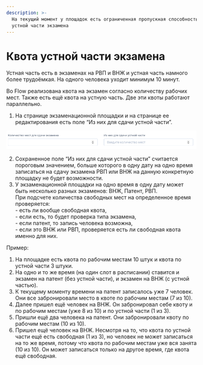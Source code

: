 ```yaml
---
description: >-
  На текущий момент у площадок есть ограниченная пропускная способность на приём
  устной части экзамена
---
```


# Квота устной части экзамена

Устная часть есть в экзаменах на РВП и ВНЖ и устная часть намного более трудоёмкая. На одного человека уходит минимум 10 минут.

Во Flow реализована квота на экзамен согласно количеству рабочих мест. Также есть ещё квота на устную часть. Две эти квоты работают параллельно.

1. На странице экзаменационной площадки и на странице ее редактирования есть поле “Из них для сдачи устной части”.

![](<../.gitbook/assets/image (273).png>)

2. Сохраненное поле “Из них для сдачи устной части” считается пороговым значением, больше которого в одну дату на одно время записаться на сдачу экзамена РВП или ВНЖ на данную конкретную площадку не будет возможности.
3. У экзаменационной площадки на одно время в одну дату может быть несколько разных экзаменов: ВНЖ, Патент, РВП.\
   При подсчете количества свободных мест на определенное время проверяется:\
   \- есть ли вообще свободная квота,\
   \- если есть, то будет проверка типа экзамена,\
   \- если патент, то запись человека возможна,\
   \- если это ВНЖ или РВП, проверяется есть ли свободная квота именно для них.

Пример:

1. На площадке есть квота по рабочим местам 10 штук и квота по устной части 3 штуки.
2. На одно и то же время (на один слот в расписании) ставится и экзамен на патент (без устной части), и экзамен на ВНЖ (с устной частью).
3. К текущему моменту времени на патент записалось уже 7 человек. Они все забронировали место в квоте по рабочим местам (7 из 10).
4. Далее пришел ещё человек на ВНЖ. Он забронировал себе квоту и по рабочим местам (уже 8 из 10) и по устной части (1 из 3).
5. Пришли ещё два человека на патент. Они забронировали квоту по рабочим местам (10 из 10).
6. Пришел ещё человек на ВНЖ. Несмотря на то, что квота по устной части ещё есть свободная (1 из 3), но человек не может записаться на то же время, потому что квота по рабочим местам уже вся занята (10 из 10). Он может записаться только на другое время, где квота ещё свободная.

